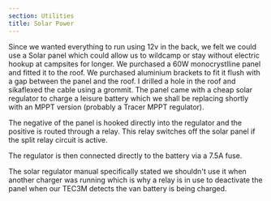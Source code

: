 ```yaml
---
section: Utilities
title: Solar Power
---
```


Since we wanted everything to run using 12v in the back, we felt we could use a Solar panel which could allow us to wildcamp or stay without electric hookup at campsites for longer. We purchased a 60W monocrystlline panel and fitted it to the roof. We purchased aluminium brackets to fit it flush with a gap between the panel and the roof. I drilled a hole in the roof and sikaflexed the cable using a grommit. The panel came with a cheap solar regulator to charge a leisure battery which we shall be replacing shortly with an MPPT version (probably a Tracer MPPT regulator). 

The negative of the panel is hooked directly into the regulator and the positive is routed through a relay. This relay switches off the solar panel if the split relay circuit is active. 

The regulator is then connected directly to the battery via a 7.5A fuse. 

The solar regulator manual specifically stated we shouldn't use it when another charger was running which is why a relay is in use to deactivate the panel when our TEC3M detects the van battery is being charged. 

<div class="flickrslideshow" data-ids="[2549811676,2549820662,2655469374]">
</div>